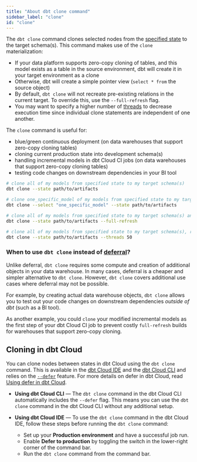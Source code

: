 ```yaml
---
title: "About dbt clone command"
sidebar_label: "clone"
id: "clone"
---
```


The `dbt clone` command clones selected nodes from the [specified state](/reference/node-selection/syntax#establishing-state) to the target schema(s). This command makes use of the `clone` materialization:
- If your data platform supports zero-copy cloning of tables, and this model exists as a table in the source environment, dbt will create it in your target environment as a clone
- Otherwise, dbt will create a simple pointer view (`select * from` the source object)
- By default, `dbt clone` will not recreate pre-existing relations in the current target. To override this, use the `--full-refresh` flag. 
- You may want to specify a higher number of [threads](/docs/running-a-dbt-project/using-threads) to decrease execution time since individual clone statements are independent of one another.

The `clone` command is useful for:
- blue/green continuous deployment (on data warehouses that support zero-copy cloning tables)
- cloning current production state into development schema(s)
- handling incremental models in dbt Cloud CI jobs (on data warehouses that support zero-copy cloning tables)
- testing code changes on downstream dependencies in your BI tool


```bash
# clone all of my models from specified state to my target schema(s)
dbt clone --state path/to/artifacts

# clone one_specific_model of my models from specified state to my target schema(s)
dbt clone --select "one_specific_model" --state path/to/artifacts

# clone all of my models from specified state to my target schema(s) and recreate all pre-existing relations in the current target
dbt clone --state path/to/artifacts --full-refresh

# clone all of my models from specified state to my target schema(s), running up to 50 clone statements in parallel
dbt clone --state path/to/artifacts --threads 50
```

### When to use `dbt clone` instead of [deferral](/reference/node-selection/defer)?

Unlike deferral, `dbt clone` requires some compute and creation of additional objects in your data warehouse. In many cases, deferral is a cheaper and simpler alternative to `dbt clone`. However, `dbt clone` covers additional use cases where deferral may not be possible.

For example, by creating actual data warehouse objects, `dbt clone` allows you to test out your code changes on downstream dependencies _outside of dbt_ (such as a BI tool). 

As another example, you could `clone` your modified incremental models as the first step of your dbt Cloud CI job to prevent costly `full-refresh` builds for warehouses that support zero-copy cloning.

## Cloning in dbt Cloud

You can clone nodes between states in dbt Cloud using the `dbt clone` command. This is available in the [dbt Cloud IDE](/docs/cloud/dbt-cloud-ide/develop-in-the-cloud) and the [dbt Cloud CLI](/docs/cloud/cloud-cli-installation) and  relies on the [`--defer`](/reference/node-selection/defer) feature. For more details on defer in dbt Cloud, read [Using defer in dbt Cloud](/docs/cloud/about-cloud-develop-defer).

- **Using dbt Cloud CLI** &mdash; The `dbt clone` command in the dbt Cloud CLI automatically includes the `--defer` flag. This means you can use the `dbt clone` command in the dbt Cloud CLI without any additional setup.

- **Using dbt Cloud IDE** &mdash; To use the `dbt clone` command in the dbt Cloud IDE, follow these steps before running the `dbt clone` command:

  - Set up your **Production environment** and have a successful job run.
  - Enable **Defer to production** by toggling the switch in the lower-right corner of the command bar.
    <Lightbox src="/img/docs/dbt-cloud/defer-toggle.jpg" width="80%" title="Select the 'Defer to production' toggle on the bottom right of the command bar to enable defer in the dbt Cloud IDE."/>
  - Run the `dbt clone` command from the command bar.
  
  

